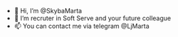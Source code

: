 - 👋 Hi, I’m @SkybaMarta
- 👀 I’m recruter in Soft Serve and your future colleague
- 📫 You can contact me via telegram @LjMarta

<!---
SkybaMarta/SkybaMarta is a ✨ special ✨ repository because its `README.md` (this file) appears on your GitHub profile.
You can click the Preview link to take a look at your changes.
--->
